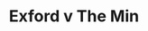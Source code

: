 ---
year: "2013"
serialNumber: "0433" 
game: "Exford"
title: "Exford v The Min"
gameLocation: ""
gameDate: ""
result: ""
resultType: ""
type: "game"
---